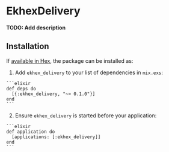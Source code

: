 # EkhexDelivery

**TODO: Add description**

## Installation

If [available in Hex](https://hex.pm/docs/publish), the package can be installed as:

  1. Add `ekhex_delivery` to your list of dependencies in `mix.exs`:

    ```elixir
    def deps do
      [{:ekhex_delivery, "~> 0.1.0"}]
    end
    ```

  2. Ensure `ekhex_delivery` is started before your application:

    ```elixir
    def application do
      [applications: [:ekhex_delivery]]
    end
    ```

